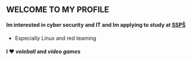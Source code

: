 ## WELCOME TO MY PROFILE 

#### Im interested in cyber security and IT and Im applying to study at [SSPŠ] 

- Especially Linux and red teaming

#### I ❤️ *voleball* and *video games*

[SSPŠ]: https://www.ssps.cz/
